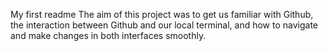 My first readme
The aim of this project was to get us familiar with Github, the interaction between Github and our local terminal, and how to navigate and make changes in both interfaces smoothly.
